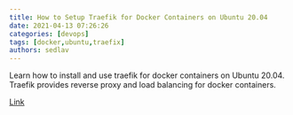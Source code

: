 ```yaml
---
title: How to Setup Traefik for Docker Containers on Ubuntu 20.04
date: 2021-04-13 07:26:26
categories: [devops]
tags: [docker,ubuntu,traefix]
authors: sedlav
---
```


Learn how to install and use traefik for docker containers on Ubuntu 20.04. Traefik provides reverse proxy and load balancing for docker containers.

[Link](https://www.linuxtechi.com/setup-traefik-docker-containers-ubuntu/)
